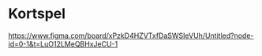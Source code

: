 # Kortspel

https://www.figma.com/board/xPzkD4HZVTxfDaSWSIeVUh/Untitled?node-id=0-1&t=LuO12LMeQBHxJeCU-1
